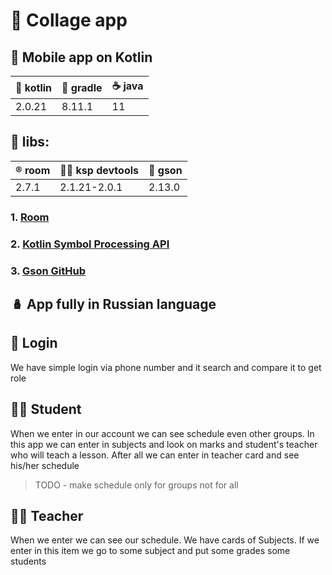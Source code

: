# 🏫 Collage app
## 📱 Mobile app on Kotlin
| 🐨 kotlin |🐘 gradle|☕ java|
|-----------|---------|--------|
|2.0.21     |8.11.1   |11      |

## 🧾 libs:
| ®️ room |🧑‍💻 ksp devtools|🙈 gson|
|-----------|---------|--------|
|2.7.1      |2.1.21-2.0.1   |2.13.0     |
### 1. [Room](https://developer.android.com/training/data-storage/room)
### 2. [Kotlin Symbol Processing API﻿](https://kotlinlang.org/docs/ksp-overview.html)
### 3. [Gson GitHub](https://github.com/google/gson)

🪆 App fully in Russian language
---

## 🥸 Login
We have simple login via phone number and it search and compare it to get role
## 🧑‍🎓 Student 
When we enter in our account we can see schedule even other groups. In this app we can enter in subjects and look on marks and student's teacher who will teach a lesson. After all we can enter in teacher card
and see his/her schedule
> TODO - make schedule only for groups not for all
## 🧑‍🏫 Teacher
When we enter we can see our schedule. We have cards of Subjects. If we enter in this item we go to some subject and put some grades some students
